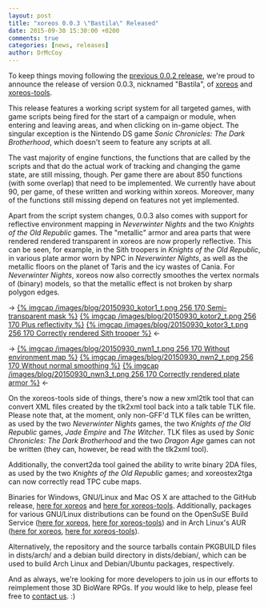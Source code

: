 ```yaml
---
layout: post
title: "xoreos 0.0.3 \"Bastila\" Released"
date: 2015-09-30 15:30:00 +0200
comments: true
categories: [news, releases]
author: DrMcCoy
---
```


To keep things moving following the [previous 0.0.2 release](/blog/2015/07/27/xoreos-0-dot-0-2-aribeth-released/), we're proud to announce the release of version 0.0.3, nicknamed "Bastila", of [xoreos](https://github.com/xoreos/xoreos/releases/tag/v0.0.3) and [xoreos-tools](https://github.com/xoreos/xoreos-tools/releases/tag/v0.0.3).

This release features a working script system for all targeted games, with game scripts being fired for the start of a campaign or module, when entering and leaving areas, and when clicking on in-game object. The singular exception is the Nintendo DS game *Sonic Chronicles: The Dark Brotherhood*, which doesn't seem to feature any scripts at all.

The vast majority of engine functions, the functions that are called by the scripts and that do the actual work of tracking and changing the game state, are still missing, though. Per game there are about 850 functions (with some overlap) that need to be implemented. We currently have about 90, per game, of these written and working within xoreos. Moreover, many of the functions still missing depend on features not yet implemented.

Apart from the script system changes, 0.0.3 also comes with support for reflective environment mapping in *Neverwinter Nights* and the two *Knights of the Old Republic* games. The "metallic" armor and area parts that were rendered rendered transparent in xoreos are now properly reflective. This can be seen, for example, in the Sith troopers in *Knights of the Old Republic*, in various plate armor worn by NPC in *Neverwinter Nights*, as well as the metallic floors on the planet of Taris and the icy wastes of Cania. For *Neverwinter Nights*, xoreos now also correctly smoothes the vertex normals of (binary) models, so that the metallic effect is not broken by sharp polygon edges.

-> [{% imgcap /images/blog/20150930_kotor1_t.png 256 170 Semi-transparent mask %}](/images/blog/20150930_kotor1.png) [{% imgcap /images/blog/20150930_kotor2_t.png 256 170 Plus reflectivity %}](/images/blog/20150930_kotor2.png) [{% imgcap /images/blog/20150930_kotor3_t.png 256 170 Correctly rendered Sith trooper %}](/images/blog/20150930_kotor3.png) <-

-> [{% imgcap /images/blog/20150930_nwn1_t.png 256 170 Without environment map %}](/images/blog/20150930_nwn1.png) [{% imgcap /images/blog/20150930_nwn2_t.png 256 170 Without normal smoothing %}](/images/blog/20150930_nwn2.png) [{% imgcap /images/blog/20150930_nwn3_t.png 256 170 Correctly rendered plate armor %}](/images/blog/20150930_nwn3.png) <-

On the xoreos-tools side of things, there's now a new xml2tlk tool that can convert XML files created by the tlk2xml tool back into a talk table TLK file. Please note that, at the moment, only non-GFF'd TLK files can be written, as used by the two *Neverwinter Nights* games, the two *Knights of the Old Republic* games, *Jade Empire* and *The Witcher*. TLK files as used by *Sonic Chronicles: The Dark Brotherhood* and the two *Dragon Age* games can not be written (they can, however, be read with the tlk2xml tool).

Additionally, the convert2da tool gained the ability to write binary 2DA files, as used by the two *Knights of the Old Republic* games; and xoreostex2tga can now correctly read TPC cube maps.

Binaries for Windows, GNU/Linux and Mac OS X are attached to the GitHub release, [here for xoreos](https://github.com/xoreos/xoreos/releases/tag/v0.0.3) and [here for xoreos-tools](https://github.com/xoreos/xoreos-tools/releases/tag/v0.0.3). Additionally, packages for various GNU/Linux distributions can be found on the OpenSuSE Build Service ([here for xoreos](https://software.opensuse.org/download.html?project=home%3ADrMcCoy%3Axoreos&package=xoreos), [here for xoreos-tools](https://software.opensuse.org/download.html?project=home%3ADrMcCoy%3Axoreos&package=xoreos-tools)) and in Arch Linux's AUR ([here for xoreos](https://aur.archlinux.org/packages/xoreos/), [here for xoreos-tools](https://aur.archlinux.org/packages/xoreos-tools/)).

Alternatively, the repository and the source tarballs contain PKGBUILD files in dists/arch/ and a debian build directory in dists/debian/, which can be used to build Arch Linux and Debian/Ubuntu packages, respectively.

And as always, we're looking for more developers to join us in our efforts to reimplement those 3D BioWare RPGs. If *you* would like to help, please feel free to [contact us](https://wiki.xoreos.org/index.php?title=Contact_us). :)
